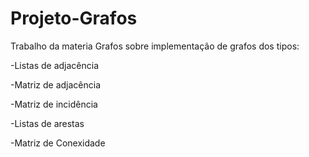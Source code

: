 # Projeto-Grafos

Trabalho da materia Grafos sobre implementação de grafos dos tipos:  
 
 -Listas de adjacência  
 
 -Matriz de adjacência  
 
 -Matriz de incidência  
 
 -Listas de arestas
 
 -Matriz de Conexidade
